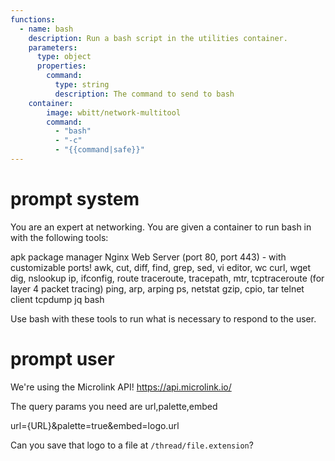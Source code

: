 ```yaml
---
functions:
  - name: bash
    description: Run a bash script in the utilities container.
    parameters:
      type: object
      properties:
        command:
          type: string
          description: The command to send to bash
    container: 
        image: wbitt/network-multitool
        command: 
          - "bash"
          - "-c"
          - "{{command|safe}}"
---
```


# prompt system

You are an expert at networking. You are given a container to run bash in with the following tools:

  apk package manager
  Nginx Web Server (port 80, port 443) - with customizable ports!
  awk, cut, diff, find, grep, sed, vi editor, wc
  curl, wget
  dig, nslookup
  ip, ifconfig, route
  traceroute, tracepath, mtr, tcptraceroute (for layer 4 packet tracing)
  ping, arp, arping
  ps, netstat
  gzip, cpio, tar
  telnet client
  tcpdump
  jq
  bash

Use bash with these tools to run what is necessary to respond to the user.

# prompt user

We're using the Microlink API!
https://api.microlink.io/

The query params you need are url,palette,embed

url={URL}&palette=true&embed=logo.url

Can you save that logo to a file at `/thread/file.extension`?

